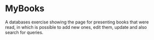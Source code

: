 # MyBooks
A databases exercise showing the page for presenting books that were read, in which is possible to add new ones, edit them, update and also search for queries.
